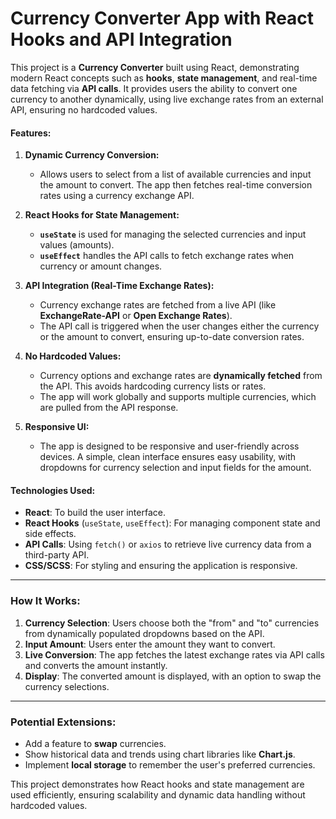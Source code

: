 # **Currency Converter App with React Hooks and API Integration**

This project is a **Currency Converter** built using React, demonstrating modern React concepts such as **hooks**, **state management**, and real-time data fetching via **API calls**. It provides users the ability to convert one currency to another dynamically, using live exchange rates from an external API, ensuring no hardcoded values.

#### **Features:**
1. **Dynamic Currency Conversion:** 
   - Allows users to select from a list of available currencies and input the amount to convert. The app then fetches real-time conversion rates using a currency exchange API.
   
2. **React Hooks for State Management:**
   - **`useState`** is used for managing the selected currencies and input values (amounts).
   - **`useEffect`** handles the API calls to fetch exchange rates when currency or amount changes.

3. **API Integration (Real-Time Exchange Rates):**
   - Currency exchange rates are fetched from a live API (like **ExchangeRate-API** or **Open Exchange Rates**).
   - The API call is triggered when the user changes either the currency or the amount to convert, ensuring up-to-date conversion rates.

4. **No Hardcoded Values:**
   - Currency options and exchange rates are **dynamically fetched** from the API. This avoids hardcoding currency lists or rates.
   - The app will work globally and supports multiple currencies, which are pulled from the API response.

5. **Responsive UI:**
   - The app is designed to be responsive and user-friendly across devices. A simple, clean interface ensures easy usability, with dropdowns for currency selection and input fields for the amount.

#### **Technologies Used:**
- **React**: To build the user interface.
- **React Hooks** (`useState`, `useEffect`): For managing component state and side effects.
- **API Calls**: Using `fetch()` or `axios` to retrieve live currency data from a third-party API.
- **CSS/SCSS**: For styling and ensuring the application is responsive.

---

### **How It Works:**
1. **Currency Selection**: Users choose both the "from" and "to" currencies from dynamically populated dropdowns based on the API.
2. **Input Amount**: Users enter the amount they want to convert.
3. **Live Conversion**: The app fetches the latest exchange rates via API calls and converts the amount instantly.
4. **Display**: The converted amount is displayed, with an option to swap the currency selections.

---

### **Potential Extensions:**
- Add a feature to **swap** currencies.
- Show historical data and trends using chart libraries like **Chart.js**.
- Implement **local storage** to remember the user's preferred currencies.

This project demonstrates how React hooks and state management are used efficiently, ensuring scalability and dynamic data handling without hardcoded values.
